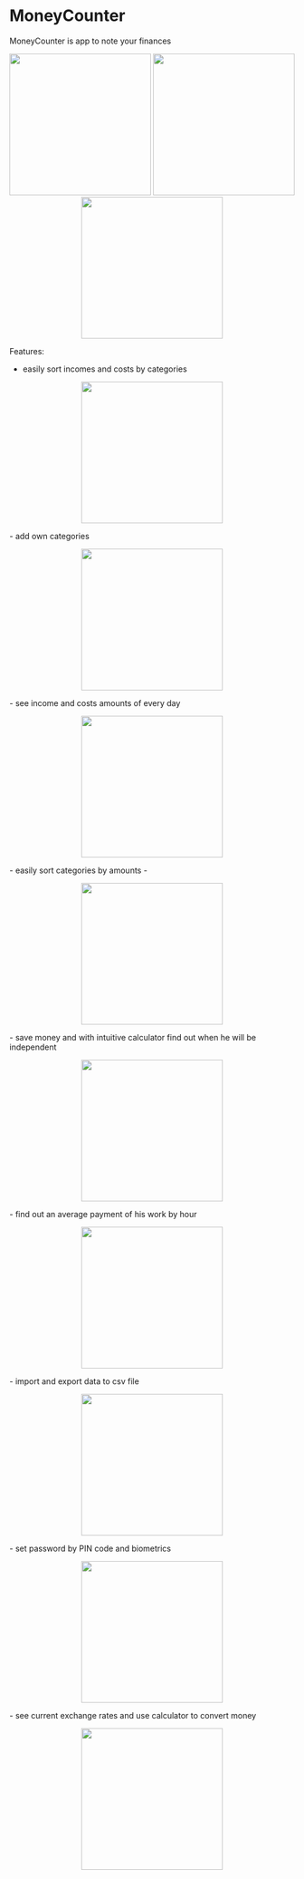 # MoneyCounter
MoneyCounter is app to note your finances

<p align="center">
<img src="https://user-images.githubusercontent.com/68640439/141977260-5e4487c6-ac69-4de4-871c-6d6131960097.jpg" width="250" /> <img src="https://user-images.githubusercontent.com/68640439/141977285-22746dce-eea4-4506-a6ef-0934a63f70a0.jpg" width="250" /> <img src="https://user-images.githubusercontent.com/68640439/141979128-91786451-c752-456c-9d9c-459f2698869a.jpg" width="250" /> 
</p>

Features:
- easily sort incomes and costs by categories
<p align="center">
<img src="https://user-images.githubusercontent.com/68640439/141977901-2b6ee46c-23f1-441f-90c8-b87d5248d550.jpg" width="250" />
</p>
- add own categories
<p align="center">
<img src="https://user-images.githubusercontent.com/68640439/141978067-57dc2466-4380-4d09-a897-c1a477db3b23.jpg" width="250" />
</p>
- see income and costs amounts of every day
<p align="center">
<img src="https://user-images.githubusercontent.com/68640439/141978742-dbad49c5-2073-4d95-97db-edcda295b74f.jpg" width="250" />
</p>
- easily sort categories by amounts
- <p align="center">
<img src="https://user-images.githubusercontent.com/68640439/141978223-d7ef76ae-d328-43dd-9b66-912e7c05ddc0.jpg" width="250" />
</p>
- save money and with intuitive calculator find out when he will be independent
<p align="center">
<img src="https://user-images.githubusercontent.com/68640439/141978345-98cd0aa5-75df-4ef9-8a3b-cd44bca17d49.jpg" width="250" />
</p>
- find out an average payment of his work by hour
<p align="center">
<img src="https://user-images.githubusercontent.com/68640439/141978380-18e5a516-f30a-47e3-8556-57e61dd79c97.jpg" width="250" />
</p>
- import and export data to csv file
<p align="center">
<img src="https://user-images.githubusercontent.com/68640439/141978891-e007009a-2a2e-49e1-bab6-dfa472c250e3.jpg" width="250" />
</p>
- set password by PIN code and biometrics
<p align="center">
<img src="https://user-images.githubusercontent.com/68640439/141978930-4fdefb0e-351e-4fe5-8726-766c621254fb.jpg" width="250" />
</p>
- see current exchange rates and use calculator to convert money
<p align="center">
<img src="https://user-images.githubusercontent.com/68640439/141979008-42269f2a-b2c1-4b2b-bdd2-48d7f779f5b6.jpg" width="250" />
</p>
